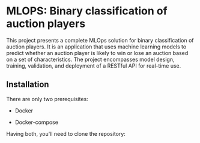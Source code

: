 # MLOPS: Binary classification of auction players

This project presents a complete MLOps solution for binary classification of auction players. It is an application that uses machine learning models to predict whether an auction player is likely to win or lose an auction based on a set of characteristics. The project encompasses model design, training, validation, and deployment of a RESTful API for real-time use.

## Installation

There are only two prerequisites:

 - Docker
 
 - Docker-compose

Having both, you'll need to clone the repository:

```https://github.com/qsnmehdi/MLOPS

